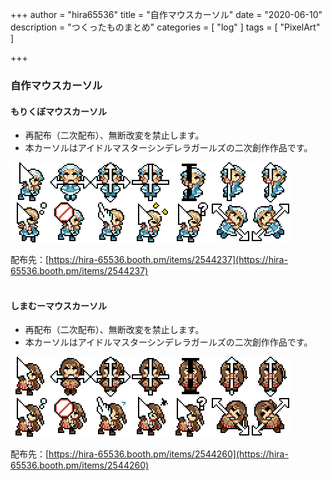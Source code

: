 +++
author = "hira65536"
title = "自作マウスカーソル"
date = "2020-06-10"
description = "つくったものまとめ"
categories = [
    "log"
]
tags = [
    "PixelArt"
]

+++

### 自作マウスカーソル

#### もりくぼマウスカーソル

 - 再配布（二次配布）、無断改変を禁止します。
 - 本カーソルはアイドルマスターシンデレラガールズの二次創作作品です。

![all](all.gif "all")

配布先：[https://hira-65536.booth.pm/items/2544237](https://hira-65536.booth.pm/items/2544237)
<br><br>

#### しまむーマウスカーソル

 - 再配布（二次配布）、無断改変を禁止します。
 - 本カーソルはアイドルマスターシンデレラガールズの二次創作作品です。

![all2](all2.gif "all2")

配布先：[https://hira-65536.booth.pm/items/2544260](https://hira-65536.booth.pm/items/2544260)
<br>

